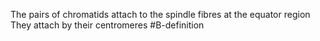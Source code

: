 The pairs of chromatids attach to the spindle fibres at the equator region
They attach by their centromeres
#B-definition 